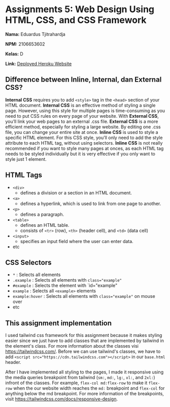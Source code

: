 # Assignments 5: Web Design Using HTML, CSS, and CSS Framework

**Nama:** Eduardus Tjitrahardja

**NPM:** 2106653602

**Kelas:** D

**Link:** [Deployed Heroku Website](https://edutjie-pbp-2.herokuapp.com/todolist/)

## Difference between Inline, Internal, dan External CSS?
**Internal CSS** requires you to add `<style>` tag in the `<head>` section of your HTML document. **Internal CSS** is an effective method of styling a single page. However, using this style for multiple pages is time-consuming as you need to put CSS rules on every page of your website. With **External CSS**, you’ll link your web pages to an external .css file. **External CSS** is a more efficient method, especially for styling a large website. By editing one .css file, you can change your entire site at once. **Inline CSS** is used to style a specific HTML element. For this CSS style, you’ll only need to add the style attribute to each HTML tag, without using selectors. **Inline CSS** is not really recommended if you want to style many pages at onces, as each HTML tag needs to be styled individually but it is very effective if you only want to style just 1 element. 

## HTML Tags
- `<div>`
  - defines a division or a section in an HTML document.
- `<a>`
  - defines a hyperlink, which is used to link from one page to another.
- `<p>`
  - defines a paragraph.
- `<table>`
  - defines an HTML table.
  - consists of `<tr>` (row), `<th>` (header cell), and `<td>` (data cell)
- `<input>`
  - specifies an input field where the user can enter data.
- etc


## CSS Selectors
- `*` : Selects all elements
- `.example` : Selects all elements with `class="example"`
- `#example` : 	Selects the element with `id="example"
- `example` : Selects all `<example>` elements
- `example:hover` : Selects all elements with `class="example"` on mouse over
- etc   

## This assignment implementation
I used tailwind css framework for this assignment because it makes styling easier since we just have to add classes that are implemented by tailwind in the element's class. For more information about the classes visi https://tailwindcss.com/. Before we can use tailwind's classes, we have to add `<script src="https://cdn.tailwindcss.com"></script>` in our `base.html` header.

After I have implemented all styling to the pages, I made it responsive using the media queries breakpoint from tailwind (`sm:`, `md:`, `lg:`, `xl:`, and `2xl:`) infront of the classes. For example, `flex-col md:flex-row` to make it `flex-row` when the our website width reaches the `md:` breakpoint and `flex-col` for anything below the md breakpoint. For more information of the breakpoints, visit https://tailwindcss.com/docs/responsive-design.